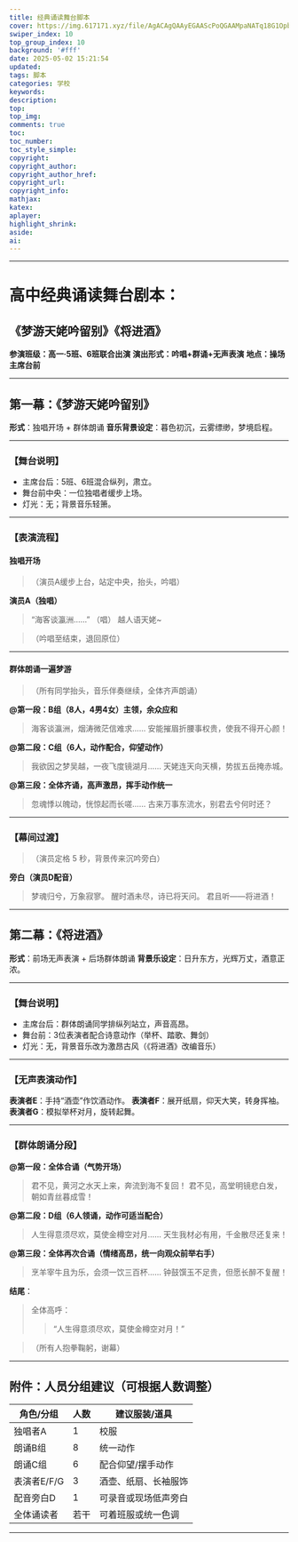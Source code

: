 ```yaml
---
title: 经典诵读舞台脚本
cover: https://img.617171.xyz/file/AgACAgQAAyEGAAScPoQGAAMpaNATq18G1Opb5IeYx9b6T_JzaM0AArnIMRtSUYFS-BTjZ2-nFNsBAAMCAAN5AAM2BA.png
swiper_index: 10
top_group_index: 10
background: '#fff'
date: 2025-05-02 15:21:54
updated:
tags: 脚本
categories: 学校
keywords:
description:
top:
top_img:
comments: true
toc:
toc_number:
toc_style_simple:
copyright:
copyright_author:
copyright_author_href:
copyright_url:
copyright_info:
mathjax:
katex:
aplayer:
highlight_shrink:
aside:
ai:
---
```

---

# 高中经典诵读舞台剧本：

## 《梦游天姥吟留别》《将进酒》

**参演班级：高一·5班、6班联合出演**
**演出形式：吟唱+群诵+无声表演**
**地点：操场主席台前**

---

## 第一幕：《梦游天姥吟留别》

**形式**：独唱开场 + 群体朗诵
**音乐背景设定**：暮色初沉，云雾缥缈，梦境启程。

---

### 【舞台说明】

* 主席台后：5班、6班混合纵列，肃立。
* 舞台前中央：一位独唱者缓步上场。
* 灯光：无；背景音乐轻箫。

---

### 【表演流程】

#### 独唱开场

> （演员A缓步上台，站定中央，抬头，吟唱）

**演员A（独唱）**

> “海客谈瀛洲……”
> （唱）
>  越人语天姥~

> （吟唱至结束，退回原位）

---

#### 群体朗诵一遍梦游

> （所有同学抬头，音乐伴奏继续，全体齐声朗诵）

**@第一段：B组（8人，4男4女）主领，余众应和**

> 海客谈瀛洲，烟涛微茫信难求……
> 安能摧眉折腰事权贵，使我不得开心颜！

**@第二段：C组（6人，动作配合，仰望动作）**

> 我欲因之梦吴越，一夜飞度镜湖月……
> 天姥连天向天横，势拔五岳掩赤城。

**@第三段：全体齐诵，高声激昂，挥手动作统一**

> 忽魂悸以魄动，恍惊起而长嗟……
> 古来万事东流水，别君去兮何时还？

---

### 【幕间过渡】

> （演员定格 5 秒，背景传来沉吟旁白）

**旁白（演员D配音）**

> 梦魂归兮，万象寂寥。
> 醒时酒未尽，诗已将天问。
> 君且听——将进酒！

---

## 第二幕：《将进酒》

**形式**：前场无声表演 + 后场群体朗诵
**背景乐设定**：日升东方，光辉万丈，酒意正浓。

---

### 【舞台说明】

* 主席台后：群体朗诵同学排纵列站立，声音高昂。
* 舞台前：3位表演者配合诗意动作（举杯、踏歌、舞剑）
* 灯光：无，背景音乐改为激昂古风（《将进酒》改编音乐）

---

### 【无声表演动作】

**表演者E**：手持“酒壶”作饮酒动作。
**表演者F**：展开纸扇，仰天大笑，转身挥袖。
**表演者G**：模拟举杯对月，旋转起舞。

---

### 【群体朗诵分段】

**@第一段：全体合诵（气势开场）**

> 君不见，黄河之水天上来，奔流到海不复回！
> 君不见，高堂明镜悲白发，朝如青丝暮成雪！

**@第二段：D组（6人领诵，动作可适当配合）**

> 人生得意须尽欢，莫使金樽空对月……
> 天生我材必有用，千金散尽还复来！

**@第三段：全体再次合诵（情绪高昂，统一向观众前举右手）**

> 烹羊宰牛且为乐，会须一饮三百杯……
> 钟鼓馔玉不足贵，但愿长醉不复醒！

**结尾**：

> 全体高呼：
>
> > “人生得意须尽欢，莫使金樽空对月！”

> （所有人抱拳鞠躬，谢幕）

---

## 附件：人员分组建议（可根据人数调整）

| 角色/分组    | 人数 | 建议服装/道具    |
| -------- | -- | ---------- |
| 独唱者A     | 1  | 校服     |
| 朗诵B组     | 8  | 统一动作  |
| 朗诵C组     | 6  | 配合仰望/摆手动作  |
| 表演者E/F/G | 3  | 酒壶、纸扇、长袖服饰 |
| 配音旁白D    | 1  | 可录音或现场低声旁白 |
| 全体诵读者    | 若干 | 可着班服或统一色调  |

---


